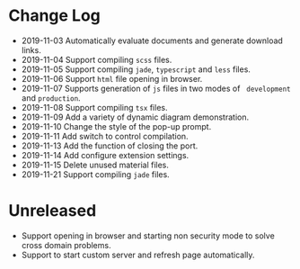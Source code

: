 # Change Log

- 2019-11-03 Automatically evaluate documents and generate download links.
- 2019-11-04 Support compiling `scss` files.
- 2019-11-05 Support compiling `jade`, `typescript` and `less` files.
- 2019-11-06 Support `html` file opening in browser.
- 2019-11-07 Supports generation of `js` files in two modes of ` development` and `production`.
- 2019-11-08 Support compiling `tsx` files.
- 2019-11-09 Add a variety of dynamic diagram demonstration.
- 2019-11-10 Change the style of the pop-up prompt.
- 2019-11-11 Add switch to control compilation.
- 2019-11-13 Add the function of closing the port.
- 2019-11-14 Add configure extension settings.
- 2019-11-15 Delete unused material files.
- 2019-11-21 Support compiling `jade` files.

# Unreleased

- Support opening in browser and starting non security mode to solve cross domain problems.
- Support to start custom server and refresh page automatically.